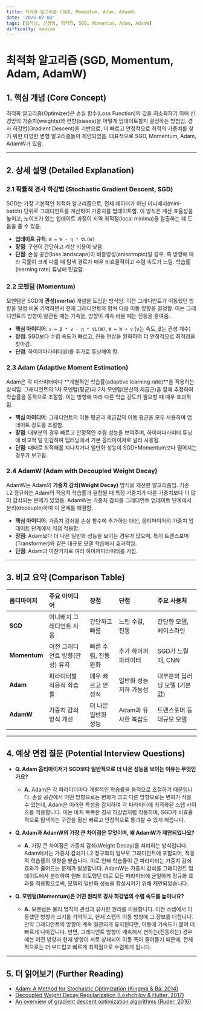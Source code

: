 ```yaml
---
title: 최적화 알고리즘 (SGD, Momentum, Adam, AdamW)
date: '2025-07-03'
tags: [딥러닝, 신경망, 최적화, SGD, Momentum, Adam, AdamW]
difficulty: medium
---
```


# 최적화 알고리즘 (SGD, Momentum, Adam, AdamW)

## 1. 핵심 개념 (Core Concept)

최적화 알고리즘(Optimizer)은 손실 함수(Loss Function)의 값을 최소화하기 위해 신경망의 가중치(weights)와 편향(biases)을 어떻게 업데이트할지 결정하는 방법임. 경사 하강법(Gradient Descent)을 기반으로, 더 빠르고 안정적으로 최적의 가중치를 찾기 위한 다양한 변형 알고리즘들이 제안되었음. 대표적으로 SGD, Momentum, Adam, AdamW가 있음.

______________________________________________________________________

## 2. 상세 설명 (Detailed Explanation)

### 2.1 확률적 경사 하강법 (Stochastic Gradient Descent, SGD)

SGD는 가장 기본적인 최적화 알고리즘으로, 전체 데이터가 아닌 미니배치(mini-batch) 단위로 그래디언트를 계산하여 가중치를 업데이트함. 이 방식은 계산 효율성을 높이고, 노이즈가 있는 업데이트 과정이 지역 최적점(local minima)을 탈출하는 데 도움을 줄 수 있음.

- **업데이트 규칙**: `W = W - η * ∇L(W)`
- **장점**: 구현이 간단하고 계산 비용이 낮음.
- **단점**: 손실 공간(loss landscape)이 비등방성(anisotropic)일 경우, 즉 방향에 따라 곡률이 크게 다를 때 탐색 경로가 매우 비효율적이고 수렴 속도가 느림. 학습률(learning rate) 튜닝에 민감함.

### 2.2 모멘텀 (Momentum)

모멘텀은 SGD에 **관성(inertia)** 개념을 도입한 방식임. 이전 그래디언트가 이동했던 방향을 일정 비율 기억하면서 현재 그래디언트와 합쳐 다음 이동 방향을 결정함. 이는 그래디언트의 방향이 일관될 때는 가속을, 방향이 계속 바뀔 때는 진동을 줄여줌.

- **핵심 아이디어**: `v = β * v - η * ∇L(W)`, `W = W + v` (v는 속도, β는 관성 계수)
- **장점**: SGD보다 수렴 속도가 빠르고, 진동 현상을 완화하여 더 안정적으로 최적점을 찾아감.
- **단점**: 하이퍼파라미터(β)를 추가로 튜닝해야 함.

### 2.3 Adam (Adaptive Moment Estimation)

Adam은 각 파라미터마다 \*\*개별적인 학습률(adaptive learning rate)\*\*을 적용하는 방식임. 그래디언트의 1차 모멘텀(평균)과 2차 모멘텀(분산의 제곱근)을 함께 추정하여 학습률을 동적으로 조절함. 이는 방향에 따라 다른 학습 강도가 필요할 때 매우 효과적임.

- **핵심 아이디어**: 그래디언트의 이동 평균과 제곱값의 이동 평균을 모두 사용하여 업데이트 강도를 조절함.
- **장점**: 대부분의 경우 빠르고 안정적인 수렴 성능을 보여주며, 하이퍼파라미터 튜닝에 비교적 덜 민감하여 딥러닝에서 기본 옵티마이저로 널리 사용됨.
- **단점**: 때때로 최적해를 지나치거나 일반화 성능이 SGD+Momentum보다 떨어지는 경우가 보고됨.

### 2.4 AdamW (Adam with Decoupled Weight Decay)

AdamW는 Adam의 **가중치 감쇠(Weight Decay)** 방식을 개선한 알고리즘임. 기존 L2 정규화는 Adam의 적응적 학습률과 결합될 때 특정 가중치가 다른 가중치보다 더 많이 감쇠되는 문제가 있었음. AdamW는 가중치 감쇠를 그래디언트 업데이트 단계에서 분리(decouple)하여 이 문제를 해결함.

- **핵심 아이디어**: 가중치 감쇠를 손실 함수에 추가하는 대신, 옵티마이저의 가중치 업데이트 단계에서 직접 적용함.
- **장점**: Adam보다 더 나은 일반화 성능을 보이는 경우가 많으며, 특히 트랜스포머(Transformer)와 같은 대규모 모델 학습에서 효과적임.
- **단점**: Adam과 마찬가지로 여러 하이퍼파라미터를 가짐.

______________________________________________________________________

## 3. 비교 요약 (Comparison Table)

| 옵티마이저   | 주요 아이디어                   | 장점                 | 단점                    | 주요 사용처                   |
| :----------- | :------------------------------ | :------------------- | :---------------------- | :---------------------------- |
| **SGD**      | 미니배치 그래디언트 사용        | 간단하고 빠름        | 느린 수렴, 진동         | 간단한 모델, 베이스라인       |
| **Momentum** | 이전 그래디언트 방향(관성) 유지 | 빠른 수렴, 진동 완화 | 추가 하이퍼파라미터     | SGD가 느릴 때, CNN            |
| **Adam**     | 파라미터별 적응적 학습률        | 매우 빠르고 안정적   | 일반화 성능 저하 가능성 | 대부분의 딥러닝 모델 (기본값) |
| **AdamW**    | 가중치 감쇠 방식 개선           | 더 나은 일반화 성능  | Adam과 유사한 복잡도    | 트랜스포머 등 대규모 모델     |

______________________________________________________________________

## 4. 예상 면접 질문 (Potential Interview Questions)

- **Q. Adam 옵티마이저가 SGD보다 일반적으로 더 나은 성능을 보이는 이유는 무엇인가요?**

  - **A.** Adam은 각 파라미터마다 개별적인 학습률을 동적으로 조절하기 때문입니다. 손실 공간에서 어떤 방향으로는 변화가 크고 다른 방향으로는 변화가 작을 수 있는데, Adam은 이러한 특성을 감지하여 각 파라미터에 최적화된 스텝 사이즈를 적용합니다. 이는 마치 똑똑한 경사 하강법처럼 작동하여, SGD가 비효율적으로 탐색하는 구간을 훨씬 빠르고 안정적으로 통과할 수 있게 해줍니다.

- **Q. Adam과 AdamW의 가장 큰 차이점은 무엇이며, 왜 AdamW가 제안되었나요?**

  - **A.** 가장 큰 차이점은 가중치 감쇠(Weight Decay)를 처리하는 방식입니다. Adam에서는 가중치 감쇠가 L2 정규화의 일부로 그래디언트에 포함되어, 적응적 학습률의 영향을 받습니다. 이로 인해 학습률이 큰 파라미터는 가중치 감쇠 효과가 줄어드는 문제가 발생합니다. AdamW는 가중치 감쇠를 그래디언트 업데이트에서 분리하여 원래 의도했던 대로 모든 파라미터에 균일하게 정규화 효과를 적용함으로써, 모델의 일반화 성능을 향상시키기 위해 제안되었습니다.

- **Q. 모멘텀(Momentum)은 어떤 원리로 경사 하강법의 수렴 속도를 높이나요?**

  - **A.** 모멘텀은 물리 법칙의 관성과 유사한 원리를 이용합니다. 이전 스텝에서 이동했던 방향과 크기를 기억하고, 현재 스텝의 이동 방향에 그 정보를 더합니다. 만약 그래디언트의 방향이 계속 일관되게 유지된다면, 이동에 가속도가 붙어 더 빠르게 나아갑니다. 반면, 그래디언트 방향이 계속해서 변하는(진동하는) 경우에는 이전 방향과 현재 방향이 서로 상쇄되어 이동 폭이 줄어들기 때문에, 전체적으로는 더 부드럽고 빠르게 최적점으로 수렴하게 됩니다.

______________________________________________________________________

## 5. 더 읽어보기 (Further Reading)

- [Adam: A Method for Stochastic Optimization (Kingma & Ba, 2014)](https://arxiv.org/abs/1412.6980)
- [Decoupled Weight Decay Regularization (Loshchilov & Hutter, 2017)](https://arxiv.org/abs/1711.05101)
- [An overview of gradient descent optimization algorithms (Ruder, 2016)](https://ruder.io/optimizing-gradient-descent/)
